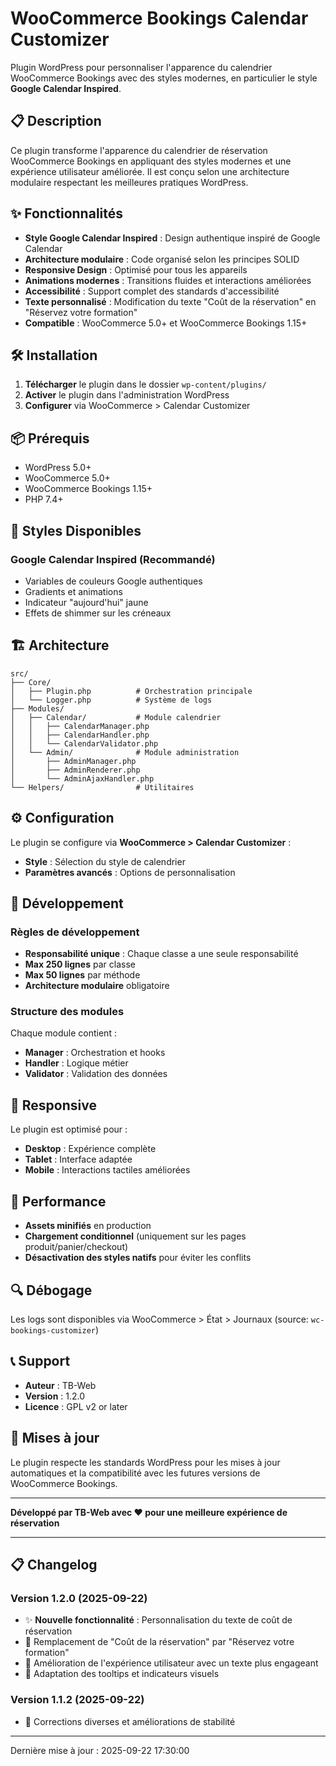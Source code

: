 # WooCommerce Bookings Calendar Customizer

Plugin WordPress pour personnaliser l'apparence du calendrier WooCommerce Bookings avec des styles modernes, en particulier le style **Google Calendar Inspired**.

## 📋 Description

Ce plugin transforme l'apparence du calendrier de réservation WooCommerce Bookings en appliquant des styles modernes et une expérience utilisateur améliorée. Il est conçu selon une architecture modulaire respectant les meilleures pratiques WordPress.

## ✨ Fonctionnalités

- **Style Google Calendar Inspired** : Design authentique inspiré de Google Calendar
- **Architecture modulaire** : Code organisé selon les principes SOLID
- **Responsive Design** : Optimisé pour tous les appareils
- **Animations modernes** : Transitions fluides et interactions améliorées
- **Accessibilité** : Support complet des standards d'accessibilité
- **Texte personnalisé** : Modification du texte "Coût de la réservation" en "Réservez votre formation"
- **Compatible** : WooCommerce 5.0+ et WooCommerce Bookings 1.15+

## 🛠️ Installation

1. **Télécharger** le plugin dans le dossier `wp-content/plugins/`
2. **Activer** le plugin dans l'administration WordPress
3. **Configurer** via WooCommerce > Calendar Customizer

## 📦 Prérequis

- WordPress 5.0+
- WooCommerce 5.0+
- WooCommerce Bookings 1.15+
- PHP 7.4+

## 🎨 Styles Disponibles

### Google Calendar Inspired (Recommandé)

- Variables de couleurs Google authentiques
- Gradients et animations
- Indicateur "aujourd'hui" jaune
- Effets de shimmer sur les créneaux

## 🏗️ Architecture

```
src/
├── Core/
│   ├── Plugin.php          # Orchestration principale
│   └── Logger.php          # Système de logs
├── Modules/
│   ├── Calendar/           # Module calendrier
│   │   ├── CalendarManager.php
│   │   ├── CalendarHandler.php
│   │   └── CalendarValidator.php
│   └── Admin/              # Module administration
│       ├── AdminManager.php
│       ├── AdminRenderer.php
│       └── AdminAjaxHandler.php
└── Helpers/                # Utilitaires
```

## ⚙️ Configuration

Le plugin se configure via **WooCommerce > Calendar Customizer** :

- **Style** : Sélection du style de calendrier
- **Paramètres avancés** : Options de personnalisation

## 🔧 Développement

### Règles de développement

- **Responsabilité unique** : Chaque classe a une seule responsabilité
- **Max 250 lignes** par classe
- **Max 50 lignes** par méthode
- **Architecture modulaire** obligatoire

### Structure des modules

Chaque module contient :

- **Manager** : Orchestration et hooks
- **Handler** : Logique métier
- **Validator** : Validation des données

## 📱 Responsive

Le plugin est optimisé pour :

- **Desktop** : Expérience complète
- **Tablet** : Interface adaptée
- **Mobile** : Interactions tactiles améliorées

## 🚀 Performance

- **Assets minifiés** en production
- **Chargement conditionnel** (uniquement sur les pages produit/panier/checkout)
- **Désactivation des styles natifs** pour éviter les conflits

## 🔍 Débogage

Les logs sont disponibles via WooCommerce > État > Journaux (source: `wc-bookings-customizer`)

## 📞 Support

- **Auteur** : TB-Web
- **Version** : 1.2.0
- **Licence** : GPL v2 or later

## 🔄 Mises à jour

Le plugin respecte les standards WordPress pour les mises à jour automatiques et la compatibilité avec les futures versions de WooCommerce Bookings.

---

**Développé par TB-Web avec ❤️ pour une meilleure expérience de réservation**

---

## 📋 Changelog

### Version 1.2.0 (2025-09-22)

- ✨ **Nouvelle fonctionnalité** : Personnalisation du texte de coût de réservation
- 🔧 Remplacement de "Coût de la réservation" par "Réservez votre formation"
- 📱 Amélioration de l'expérience utilisateur avec un texte plus engageant
- 🎨 Adaptation des tooltips et indicateurs visuels

### Version 1.1.2 (2025-09-22)

- 🐛 Corrections diverses et améliorations de stabilité

---

Dernière mise à jour : 2025-09-22 17:30:00
